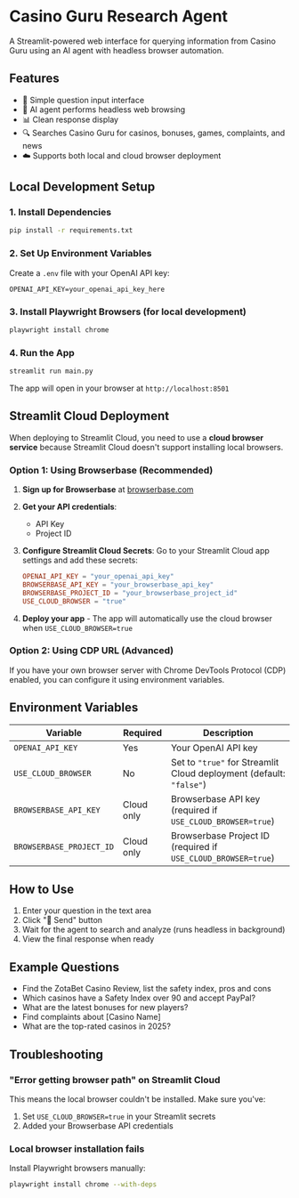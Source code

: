 # Casino Guru Research Agent

A Streamlit-powered web interface for querying information from Casino Guru using an AI agent with headless browser automation.

## Features

- 🎰 Simple question input interface
- 🤖 AI agent performs headless web browsing
- 📊 Clean response display
- 🔍 Searches Casino Guru for casinos, bonuses, games, complaints, and news
- ☁️ Supports both local and cloud browser deployment

## Local Development Setup

### 1. Install Dependencies

```bash
pip install -r requirements.txt
```

### 2. Set Up Environment Variables

Create a `.env` file with your OpenAI API key:

```env
OPENAI_API_KEY=your_openai_api_key_here
```

### 3. Install Playwright Browsers (for local development)

```bash
playwright install chrome
```

### 4. Run the App

```bash
streamlit run main.py
```

The app will open in your browser at `http://localhost:8501`

## Streamlit Cloud Deployment

When deploying to Streamlit Cloud, you need to use a **cloud browser service** because Streamlit Cloud doesn't support installing local browsers.

### Option 1: Using Browserbase (Recommended)

1. **Sign up for Browserbase** at [browserbase.com](https://www.browserbase.com/)

2. **Get your API credentials**:

   - API Key
   - Project ID

3. **Configure Streamlit Cloud Secrets**:
   Go to your Streamlit Cloud app settings and add these secrets:

   ```toml
   OPENAI_API_KEY = "your_openai_api_key"
   BROWSERBASE_API_KEY = "your_browserbase_api_key"
   BROWSERBASE_PROJECT_ID = "your_browserbase_project_id"
   USE_CLOUD_BROWSER = "true"
   ```

4. **Deploy your app** - The app will automatically use the cloud browser when `USE_CLOUD_BROWSER=true`

### Option 2: Using CDP URL (Advanced)

If you have your own browser server with Chrome DevTools Protocol (CDP) enabled, you can configure it using environment variables.

## Environment Variables

| Variable                 | Required   | Description                                                         |
| ------------------------ | ---------- | ------------------------------------------------------------------- |
| `OPENAI_API_KEY`         | Yes        | Your OpenAI API key                                                 |
| `USE_CLOUD_BROWSER`      | No         | Set to `"true"` for Streamlit Cloud deployment (default: `"false"`) |
| `BROWSERBASE_API_KEY`    | Cloud only | Browserbase API key (required if `USE_CLOUD_BROWSER=true`)          |
| `BROWSERBASE_PROJECT_ID` | Cloud only | Browserbase Project ID (required if `USE_CLOUD_BROWSER=true`)       |

## How to Use

1. Enter your question in the text area
2. Click "🚀 Send" button
3. Wait for the agent to search and analyze (runs headless in background)
4. View the final response when ready

## Example Questions

- Find the ZotaBet Casino Review, list the safety index, pros and cons
- Which casinos have a Safety Index over 90 and accept PayPal?
- What are the latest bonuses for new players?
- Find complaints about [Casino Name]
- What are the top-rated casinos in 2025?

## Troubleshooting

### "Error getting browser path" on Streamlit Cloud

This means the local browser couldn't be installed. Make sure you've:

1. Set `USE_CLOUD_BROWSER=true` in your Streamlit secrets
2. Added your Browserbase API credentials

### Local browser installation fails

Install Playwright browsers manually:

```bash
playwright install chrome --with-deps
```
